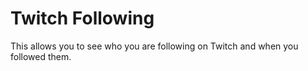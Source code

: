 # Twitch Following

This allows you to see who you are following on Twitch and when you followed them.
